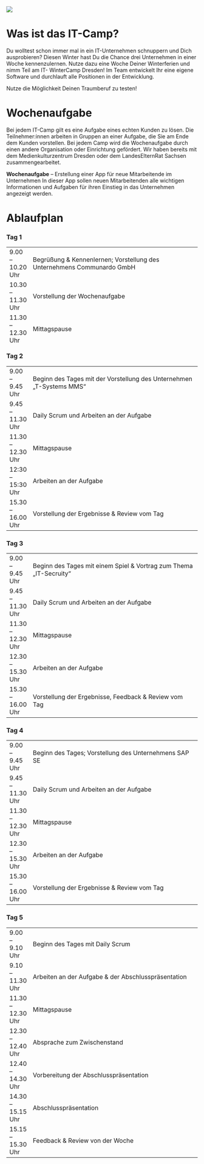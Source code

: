 <img src="https://itcamp-dd.de/wp-content/uploads/2020/10/Wintercamp-Header.png">
<h1>Was ist das IT-Camp?</h1>
Du wolltest schon immer mal in ein IT-Unternehmen schnuppern und Dich ausprobieren? Diesen Winter hast Du die Chance drei Unternehmen in einer Woche kennenzulernen. Nutze dazu eine Woche Deiner Winterferien und nimm Teil am IT- WinterCamp Dresden! Im Team entwickelt Ihr eine eigene Software und durchlauft alle Positionen in der Entwicklung.

Nutze die Möglichkeit Deinen Traumberuf zu testen!

<h1>Wochenaufgabe</h1>

Bei jedem IT-Camp gilt es eine Aufgabe eines echten Kunden zu lösen. Die Teilnehmer:innen arbeiten in Gruppen an einer Aufgabe, die Sie am Ende dem Kunden vorstellen. Bei jedem Camp wird die Wochenaufgabe durch einen andere Organisation oder Einrichtung gefördert. Wir haben bereits mit dem Medienkulturzentrum Dresden oder dem LandesElternRat Sachsen zusammengearbeitet.


**Wochenaufgabe** – Erstellung einer App für neue Mitarbeitende im Unternehmen
In dieser App sollen neuen Mitarbeitenden alle wichtigen Informationen und Aufgaben für ihren Einstieg in das Unternehmen angezeigt werden.

<h1>Ablaufplan</h1>
<div id="pgc-gb18-63f4a5f7aded6-0-0" class="panel-grid-cell"><div id="panel-gb18-63f4a5f7aded6-0-0-0" class="so-panel widget widget_sow-editor panel-first-child" data-index="0"><div class="so-widget-sow-editor so-widget-sow-editor-base">
<div class="siteorigin-widget-tinymce textwidget">
</div>
</div></div><div id="panel-gb18-63f4a5f7aded6-0-0-1" class="so-panel widget widget_sow-editor" data-index="1"><div class="so-widget-sow-editor so-widget-sow-editor-base"><h3 class="widget-title">Tag 1 </h3>
<div class="siteorigin-widget-tinymce textwidget">
	<table id="Tag1" style="height: 253px;" width="1057">
<tbody>
<tr>
<td style="width: 10%;">9.00 – 10.20 Uhr</td>
<td>Begrüßung &amp; Kennenlernen; Vorstellung des Unternehmens Communardo GmbH</td>
</tr>
<tr>
<td>10.30 – 11.30 Uhr</td>
<td>Vorstellung der Wochenaufgabe</td>
</tr>
<tr>
<td>11.30 – 12.30 Uhr</td>
<td>Mittagspause</td>
</tr>
<tr>
<td>12.30 – 14.00 Uhr</td>
<td>Einführung in Scrum und Vortrag zum Thema „Projektmanagement“</td>
</tr>
<tr>
<td>14.00 – 15.30 Uhr</td>
<td>Arbeiten an der Aufgabe</td>
</tr>
<tr>
<td>15.30 – 16.00 Uhr</td>
<td>Vorstellung der Ergebnisse &amp; Review vom Tag</td>
</tr>
</tbody>
</table>
</div>
</div></div><div id="panel-gb18-63f4a5f7aded6-0-0-2" class="so-panel widget widget_sow-editor" data-index="2"><div class="so-widget-sow-editor so-widget-sow-editor-base"><h3 class="widget-title">Tag 2 </h3>
<div class="siteorigin-widget-tinymce textwidget">
	<table id="Tag2">
<tbody>
<tr>
<td style="width: 10%;">9.00 – 9.45 Uhr</td>
<td>Beginn des Tages mit der Vorstellung des Unternehmen „T-Systems MMS“</td>
</tr>
<tr>
<td>9.45 – 11.30 Uhr</td>
<td>Daily Scrum und Arbeiten an der Aufgabe</td>
</tr>
<tr>
<td>11.30 – 12.30 Uhr</td>
<td>Mittagspause</td>
</tr>
<tr>
<td>12:30 – 15:30 Uhr</td>
<td>Arbeiten an der Aufgabe</td>
</tr>
<tr>
<td>15.30 – 16.00 Uhr</td>
<td>Vorstellung der Ergebnisse &amp; Review vom Tag</td>
</tr>
</tbody>
</table>
</div>
</div></div><div id="panel-gb18-63f4a5f7aded6-0-0-3" class="so-panel widget widget_sow-editor" data-index="3"><div class="so-widget-sow-editor so-widget-sow-editor-base"><h3 class="widget-title">Tag 3</h3>
<div class="siteorigin-widget-tinymce textwidget">
	<table id="Tag3">
<tbody>
<tr>
<td style="width: 10%; text-align: left;">9.00 – 9.45 Uhr</td>
<td>Beginn des Tages mit einem Spiel &amp; Vortrag zum Thema „IT-Secruity“</td>
</tr>
<tr>
<td>9.45 – 11.30 Uhr</td>
<td>Daily Scrum und Arbeiten an der Aufgabe</td>
</tr>
<tr>
<td>11.30 – 12.30 Uhr</td>
<td>Mittagspause</td>
</tr>
<tr>
<td>12.30 – 15.30 Uhr</td>
<td>Arbeiten an der Aufgabe</td>
</tr>
<tr>
<td>15.30 – 16.00 Uhr</td>
<td>Vorstellung der Ergebnisse, Feedback &amp; Review vom Tag</td>
</tr>
</tbody>
</table>
</div>
</div></div><div id="panel-gb18-63f4a5f7aded6-0-0-4" class="so-panel widget widget_sow-editor" data-index="4"><div class="so-widget-sow-editor so-widget-sow-editor-base"><h3 class="widget-title">Tag 4</h3>
<div class="siteorigin-widget-tinymce textwidget">
	<table id="Tag4">
<tbody>
<tr>
<td style="width: 10%;">9.00 – 9.45 Uhr</td>
<td>Beginn des Tages; Vorstellung des Unternehmens SAP SE</td>
</tr>
<tr>
<td>9.45 – 11.30 Uhr</td>
<td>Daily Scrum und Arbeiten an der Aufgabe</td>
</tr>
<tr>
<td>11.30 – 12.30 Uhr</td>
<td>Mittagspause</td>
</tr>
<tr>
<td>12.30 – 15.30 Uhr</td>
<td>Arbeiten an der Aufgabe</td>
</tr>
<tr>
<td>15.30 – 16.00 Uhr</td>
<td>Vorstellung der Ergebnisse &amp; Review vom Tag</td>
</tr>
</tbody>
</table>
</div>
</div></div><div id="panel-gb18-63f4a5f7aded6-0-0-5" class="so-panel widget widget_sow-editor panel-last-child" data-index="5"><div class="so-widget-sow-editor so-widget-sow-editor-base"><h3 class="widget-title">Tag 5</h3>
<div class="siteorigin-widget-tinymce textwidget">
	<table id="Tag5">
<tbody>
<tr>
<td style="width: 10%;">9.00 – 9.10 Uhr</td>
<td>Beginn des Tages mit Daily Scrum</td>
</tr>
<tr>
<td>9.10 – 11.30 Uhr</td>
<td>Arbeiten an der Aufgabe &amp; der Abschlusspräsentation</td>
</tr>
<tr>
<td>11.30 – 12.30 Uhr</td>
<td>Mittagspause</td>
</tr>
<tr>
<td>12.30 – 12.40 Uhr</td>
<td>Absprache zum Zwischenstand</td>
</tr>
<tr>
<td>12.40 – 14.30 Uhr</td>
<td>Vorbereitung der Abschlusspräsentation</td>
</tr>
<tr>
<td>14.30 – 15.15 Uhr</td>
<td>Abschlusspräsentation</td>
</tr>
<tr>
<td>15.15 – 15.30 Uhr</td>
<td>Feedback &amp; Review von der Woche</td>
</tr>
</tbody>
</table>
</div>
</div></div></div>
